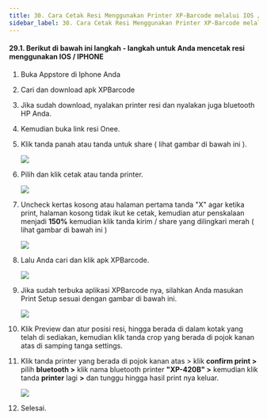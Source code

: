```yaml
---
title: 30. Cara Cetak Resi Menggunakan Printer XP-Barcode melalui IOS / IPHONE
sidebar_label: 30. Cara Cetak Resi Menggunakan Printer XP-Barcode melalui IOS / IPHONE
---
```

#### 29.1. B﻿erikut di bawah ini langkah - langkah untuk Anda mencetak resi menggunakan IOS / IPHONE[​](https://onee.netlify.app/dashboard/cara-cetak-resi-menggunakan-printer-xp-barcode-melalui-hp-android#291-berikut-di-bawah-ini-langkah---langkah-untuk-anda-mencetak-resi-menggunakan-hp-android "Direct link to heading")

1. B﻿uka Appstore di Iphone Anda
2. Cari dan download apk XPBarcode
3. J﻿ika sudah download, nyalakan printer resi dan nyalakan juga bluetooth HP Anda.
4. Kemudian buka link resi Onee.
5. K﻿lik tanda panah atau tanda untuk share ( lihat gambar di bawah ini ).

   ![](/img/30.-tampilan-resi-di-safari.jpeg)
6. P﻿ilih dan klik cetak atau tanda printer.

   ![](/img/30.-klik-tanda-cetak-printer-.jpeg)
7. U﻿ncheck kertas kosong atau halaman pertama tanda "X" agar ketika print, halaman kosong tidak ikut ke cetak, kemudian a﻿tur penskalaan menjadi **150%** kemudian klik tanda kirim / share yang dilingkari merah ( lihat gambar di bawah ini )

   ![](/img/30.-atur-skala-resi.jpeg)
8. L﻿alu Anda cari dan klik apk XPBarcode.

   ![](/img/30.-klik-apk-xpbarcode.jpeg)
9. J﻿ika sudah terbuka aplikasi XPBarcode nya, silahkan Anda masukan Print Setup sesuai dengan gambar di bawah ini.

   ![](/img/30.-print-setup.jpeg)
10. Klik Preview dan atur posisi resi, hingga berada di dalam kotak yang telah di sediakan, kemudian klik tanda crop yang berada di pojok kanan atas di samping tanga settings.
11. Klik tanda printer yang berada di pojok kanan atas > klik **confirm print >** pilih **bluetooth >** klik nama bluetooth printer **"XP-420B" >** kemudian klik tanda **printer** lagi **\>** dan tunggu hingga hasil print nya keluar.

    ![](/img/30.-pilih-bluetooth.jpeg)
12. S﻿elesai.